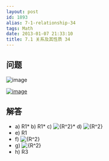 ```yaml
---
layout: post
id: 1893
alias: 7-1-relationship-34
tags: Math
date: 2013-01-07 21:33:10
title: 7.1 关系及其性质 34
---
```


## 问题

![image](http://freewind.me/wp-content/uploads/2013/01/image_thumb138.png)

[![image](http://freewind.me/wp-content/uploads/2013/01/image139.png "image")](http://freewind.me/wp-content/uploads/2013/01/image139.png)

## 解答

*   a) R1*   b) R1*   c) ![{R^2}](http://chart.apis.google.com/chart?cht=tx&chs=1x0&chf=bg,s,FFFFFF00&chco=000000&chl=%7BR%5E2%7D)*   d) ![{R^2}](http://chart.apis.google.com/chart?cht=tx&chs=1x0&chf=bg,s,FFFFFF00&chco=000000&chl=%7BR%5E2%7D)
*   e) R1
*   f) ![{R^2}](http://chart.apis.google.com/chart?cht=tx&chs=1x0&chf=bg,s,FFFFFF00&chco=000000&chl=%7BR%5E2%7D)
*   g) ![{R^2}](http://chart.apis.google.com/chart?cht=tx&chs=1x0&chf=bg,s,FFFFFF00&chco=000000&chl=%7BR%5E2%7D)
*   h) R3
